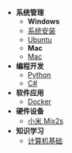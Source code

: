 <!-- docs/_sidebar.md -->
* **系统管理**
  * **Windows**
  * [系统安装](System_Management/Windows/system_installation.md)
  * [Ubuntu](System_Management/Ubuntu/)
  * **Mac**
  * [Mac](System_Management/Mac.md)
* **编程开发**
  * [Python](Programming_Development/Python.md)
  * [C#](Programming_Development/C#)
* **软件应用**
  * [Docker]()
* **硬件设备**
  * [小米 Mix2s]()
* **知识学习**
  * [计算机基础]()
